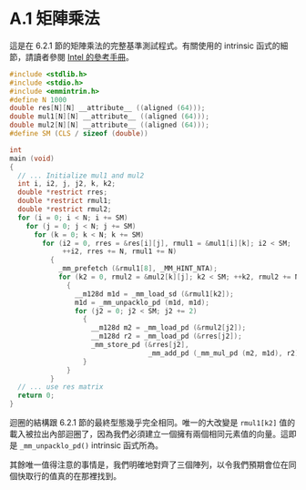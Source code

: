 # A.1 矩陣乘法

這是在 6.2.1 節的矩陣乘法的完整基準測試程式。有關使用的 intrinsic 函式的細節，請讀者參閱 [Intel 的參考手冊](https://www.intel.com/content/www/us/en/docs/intrinsics-guide/index.html)。

```c
#include <stdlib.h>
#include <stdio.h>
#include <emmintrin.h>
#define N 1000
double res[N][N] __attribute__ ((aligned (64)));
double mul1[N][N] __attribute__ ((aligned (64)));
double mul2[N][N] __attribute__ ((aligned (64)));
#define SM (CLS / sizeof (double))

int
main (void)
{
  // ... Initialize mul1 and mul2
  int i, i2, j, j2, k, k2;
  double *restrict rres;
  double *restrict rmul1;
  double *restrict rmul2;
  for (i = 0; i < N; i += SM)
    for (j = 0; j < N; j += SM)
      for (k = 0; k < N; k += SM)
        for (i2 = 0, rres = &res[i][j], rmul1 = &mul1[i][k]; i2 < SM;
             ++i2, rres += N, rmul1 += N)
          {
            _mm_prefetch (&rmul1[8], _MM_HINT_NTA);
            for (k2 = 0, rmul2 = &mul2[k][j]; k2 < SM; ++k2, rmul2 += N)
              {
                __m128d m1d = _mm_load_sd (&rmul1[k2]);
                m1d = _mm_unpacklo_pd (m1d, m1d);
                for (j2 = 0; j2 < SM; j2 += 2)
                  {
                    __m128d m2 = _mm_load_pd (&rmul2[j2]);
                    __m128d r2 = _mm_load_pd (&rres[j2]);
                    _mm_store_pd (&rres[j2],
                                  _mm_add_pd (_mm_mul_pd (m2, m1d), r2));
                  }
              }
          }
  // ... use res matrix
  return 0;
}
```

迴圈的結構跟 6.2.1 節的最終型態幾乎完全相同。唯一的大改變是 `rmul1[k2]` 值的載入被拉出內部迴圈了，因為我們必須建立一個擁有兩個相同元素值的向量。這即是 `_mm_unpacklo_pd()` intrinsic 函式所為。

其餘唯一值得注意的事情是，我們明確地對齊了三個陣列，以令我們預期會位在同個快取行的值真的在那裡找到。

